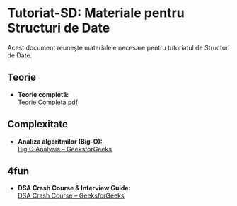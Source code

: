 # Tutoriat-SD: Materiale pentru Structuri de Date

Acest document reunește materialele necesare pentru tutoriatul de Structuri de Date.

## Teorie
- **Teorie completă:**  
  [Teorie Completa.pdf](https://github.com/FMI-Materials/FMI-Materials/blob/main/Year%20I/Semester%20II/Structuri%20De%20Date/Tutoriate/2019%20-%202020/Teorie%20Completa.pdf)

## Complexitate
- **Analiza algoritmilor (Big-O):**  
  [Big O Analysis – GeeksforGeeks](https://www.geeksforgeeks.org/analysis-algorithms-big-o-analysis/)

## 4fun
- **DSA Crash Course & Interview Guide:**  
  [DSA Crash Course – GeeksforGeeks](https://www.geeksforgeeks.org/dsa-crash-course-interview-guide/)

